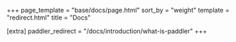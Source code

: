 +++
page_template = "base/docs/page.html"
sort_by = "weight"
template = "redirect.html"
title = "Docs"

[extra]
paddler_redirect = "/docs/introduction/what-is-paddler"
+++
